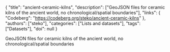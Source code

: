 {
  "title": "ancient-ceramic-kilns",
  "description": ["GeoJSON files for ceramic kilns of the ancient world, no chronological/spatial boundaries"],
  "links": {
    "Codeberg": "https://codeberg.org/steko/ancient-ceramic-kilns"
  },
  "authors": ["steko"],
  "categories": ["Lists and datasets"],
  "tags": ["Datasets"],
  "doi": null
}

<!-- Generated by csv2md.R – do not edit by hand -->

GeoJSON files for ceramic kilns of the ancient world, no chronological/spatial boundaries